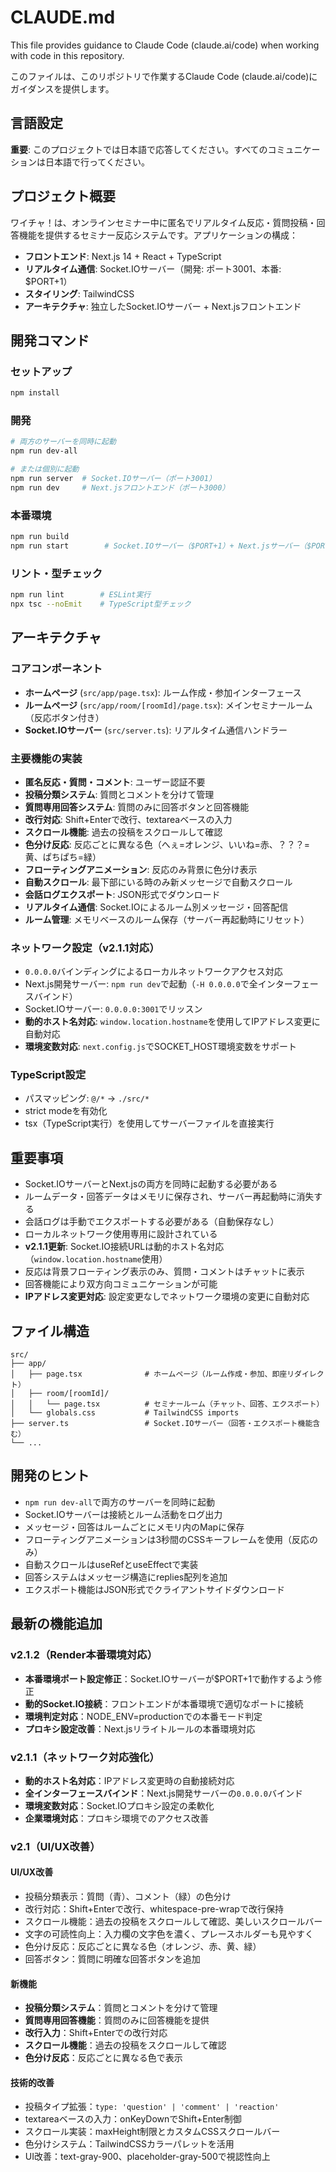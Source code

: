 # CLAUDE.md

This file provides guidance to Claude Code (claude.ai/code) when working with code in this repository.

このファイルは、このリポジトリで作業するClaude Code (claude.ai/code)にガイダンスを提供します。

## 言語設定
**重要**: このプロジェクトでは日本語で応答してください。すべてのコミュニケーションは日本語で行ってください。

## プロジェクト概要

ワイチャ！は、オンラインセミナー中に匿名でリアルタイム反応・質問投稿・回答機能を提供するセミナー反応システムです。アプリケーションの構成：

- **フロントエンド**: Next.js 14 + React + TypeScript
- **リアルタイム通信**: Socket.IOサーバー（開発: ポート3001、本番: $PORT+1）
- **スタイリング**: TailwindCSS
- **アーキテクチャ**: 独立したSocket.IOサーバー + Next.jsフロントエンド

## 開発コマンド

### セットアップ
```bash
npm install
```

### 開発
```bash
# 両方のサーバーを同時に起動
npm run dev-all

# または個別に起動
npm run server  # Socket.IOサーバー（ポート3001）
npm run dev     # Next.jsフロントエンド（ポート3000）
```

### 本番環境
```bash
npm run build
npm run start        # Socket.IOサーバー（$PORT+1）+ Next.jsサーバー（$PORT）
```

### リント・型チェック
```bash
npm run lint        # ESLint実行
npx tsc --noEmit    # TypeScript型チェック
```

## アーキテクチャ

### コアコンポーネント
- **ホームページ** (`src/app/page.tsx`): ルーム作成・参加インターフェース
- **ルームページ** (`src/app/room/[roomId]/page.tsx`): メインセミナールーム（反応ボタン付き）
- **Socket.IOサーバー** (`src/server.ts`): リアルタイム通信ハンドラー

### 主要機能の実装
- **匿名反応・質問・コメント**: ユーザー認証不要
- **投稿分類システム**: 質問とコメントを分けて管理
- **質問専用回答システム**: 質問のみに回答ボタンと回答機能
- **改行対応**: Shift+Enterで改行、textareaベースの入力
- **スクロール機能**: 過去の投稿をスクロールして確認
- **色分け反応**: 反応ごとに異なる色（へぇ=オレンジ、いいね=赤、？？？=黄、ぱちぱち=緑）
- **フローティングアニメーション**: 反応のみ背景に色分け表示
- **自動スクロール**: 最下部にいる時のみ新メッセージで自動スクロール
- **会話ログエクスポート**: JSON形式でダウンロード
- **リアルタイム通信**: Socket.IOによるルーム別メッセージ・回答配信
- **ルーム管理**: メモリベースのルーム保存（サーバー再起動時にリセット）

### ネットワーク設定（v2.1.1対応）
- `0.0.0.0`バインディングによるローカルネットワークアクセス対応
- Next.js開発サーバー: `npm run dev`で起動（`-H 0.0.0.0`で全インターフェースバインド）
- Socket.IOサーバー: `0.0.0.0:3001`でリッスン
- **動的ホスト名対応**: `window.location.hostname`を使用してIPアドレス変更に自動対応
- **環境変数対応**: `next.config.js`でSOCKET_HOST環境変数をサポート

### TypeScript設定
- パスマッピング: `@/*` -> `./src/*`
- strict modeを有効化
- tsx（TypeScript実行）を使用してサーバーファイルを直接実行

## 重要事項

- Socket.IOサーバーとNext.jsの両方を同時に起動する必要がある
- ルームデータ・回答データはメモリに保存され、サーバー再起動時に消失する
- 会話ログは手動でエクスポートする必要がある（自動保存なし）
- ローカルネットワーク使用専用に設計されている
- **v2.1.1更新**: Socket.IO接続URLは動的ホスト名対応（`window.location.hostname`使用）
- 反応は背景フローティング表示のみ、質問・コメントはチャットに表示
- 回答機能により双方向コミュニケーションが可能
- **IPアドレス変更対応**: 設定変更なしでネットワーク環境の変更に自動対応

## ファイル構造

```
src/
├── app/
│   ├── page.tsx              # ホームページ（ルーム作成・参加、即座リダイレクト）
│   ├── room/[roomId]/
│   │   └── page.tsx          # セミナールーム（チャット、回答、エクスポート）
│   └── globals.css           # TailwindCSS imports
├── server.ts                 # Socket.IOサーバー（回答・エクスポート機能含む）
└── ...
```

## 開発のヒント

- `npm run dev-all`で両方のサーバーを同時に起動
- Socket.IOサーバーは接続とルーム活動をログ出力
- メッセージ・回答はルームごとにメモリ内のMapに保存
- フローティングアニメーションは3秒間のCSSキーフレームを使用（反応のみ）
- 自動スクロールはuseRefとuseEffectで実装
- 回答システムはメッセージ構造にreplies配列を追加
- エクスポート機能はJSON形式でクライアントサイドダウンロード

## 最新の機能追加

### v2.1.2（Render本番環境対応）
- **本番環境ポート設定修正**：Socket.IOサーバーが$PORT+1で動作するよう修正
- **動的Socket.IO接続**：フロントエンドが本番環境で適切なポートに接続
- **環境判定対応**：NODE_ENV=productionでの本番モード判定
- **プロキシ設定改善**：Next.jsリライトルールの本番環境対応

### v2.1.1（ネットワーク対応強化）
- **動的ホスト名対応**：IPアドレス変更時の自動接続対応
- **全インターフェースバインド**：Next.js開発サーバーの`0.0.0.0`バインド
- **環境変数対応**：Socket.IOプロキシ設定の柔軟化
- **企業環境対応**：プロキシ環境でのアクセス改善

### v2.1（UI/UX改善）

#### UI/UX改善
- 投稿分類表示：質問（青）、コメント（緑）の色分け
- 改行対応：Shift+Enterで改行、whitespace-pre-wrapで改行保持
- スクロール機能：過去の投稿をスクロールして確認、美しいスクロールバー
- 文字の可読性向上：入力欄の文字色を濃く、プレースホルダーも見やすく
- 色分け反応：反応ごとに異なる色（オレンジ、赤、黄、緑）
- 回答ボタン：質問に明確な回答ボタンを追加

#### 新機能
- **投稿分類システム**：質問とコメントを分けて管理
- **質問専用回答機能**：質問のみに回答機能を提供
- **改行入力**：Shift+Enterでの改行対応
- **スクロール機能**：過去の投稿をスクロールして確認
- **色分け反応**：反応ごとに異なる色で表示

#### 技術的改善
- 投稿タイプ拡張：`type: 'question' | 'comment' | 'reaction'`
- textareaベースの入力：onKeyDownでShift+Enter制御
- スクロール実装：maxHeight制限とカスタムCSSスクロールバー
- 色分けシステム：TailwindCSSカラーパレットを活用
- UI改善：text-gray-900、placeholder-gray-500で視認性向上